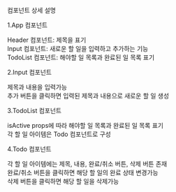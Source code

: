 컴포넌트 상세 설명

1.App 컴포넌트

Header 컴포넌트: 제목을 표기<br>
Input 컴포넌트: 새로운 할 일을 입력하고 추가하는 기능<br>
TodoList 컴포넌트: 해야할 일 목록과 완료된 일 목록 표기<br>

2.Input 컴포넌트

제목과 내용을 입력가능<br>
추가 버튼을 클릭하면 입력된 제목과 내용으로 새로운 할 일 생성<br>

3.TodoList 컴포넌트

isActive props에 따라 해야할 일 목록과 완료된 일 목록 표기<br>
각 할 일 아이템은 Todo 컴포넌트로 구성<br>

4.Todo 컴포넌트

각 할 일 아이템에는 제목, 내용, 완료/취소 버튼, 삭제 버튼 존재<br>
완료/취소 버튼을 클릭하면 해당 할 일의 완료 상태 변경가능<br>
삭제 버튼을 클릭하면 해당 할 일을 삭제가능<br>
